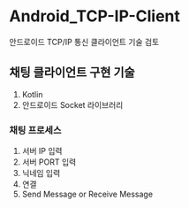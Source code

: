 # Android_TCP-IP-Client
안드로이드 TCP/IP 통신 클라이언트 기술 검토

## 채팅 클라이언트 구현 기술
1. Kotlin
2. 안드로이드 Socket 라이브러리 

### 채팅 프로세스
1. 서버 IP 입력
2. 서버 PORT 입력
3. 닉네임 입력
4. 연결
5. Send Message or Receive Message
